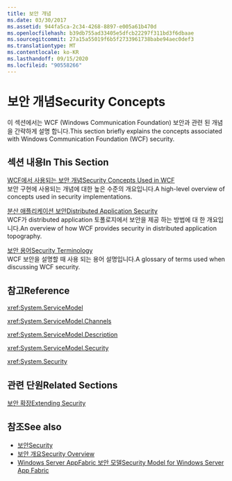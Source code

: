 ```yaml
---
title: 보안 개념
ms.date: 03/30/2017
ms.assetid: 944fa5ca-2c34-4268-8897-e005a61b470d
ms.openlocfilehash: b39db755ad33405e5dfcb22297f311bd3f6dbaae
ms.sourcegitcommit: 27a15a55019f6b5f2733961738babe94aec0def3
ms.translationtype: MT
ms.contentlocale: ko-KR
ms.lasthandoff: 09/15/2020
ms.locfileid: "90558266"
---
```

# <a name="security-concepts"></a><span data-ttu-id="27ee3-102">보안 개념</span><span class="sxs-lookup"><span data-stu-id="27ee3-102">Security Concepts</span></span>
<span data-ttu-id="27ee3-103">이 섹션에서는 WCF (Windows Communication Foundation) 보안과 관련 된 개념을 간략하게 설명 합니다.</span><span class="sxs-lookup"><span data-stu-id="27ee3-103">This section briefly explains the concepts associated with Windows Communication Foundation (WCF) security.</span></span>  
  
## <a name="in-this-section"></a><span data-ttu-id="27ee3-104">섹션 내용</span><span class="sxs-lookup"><span data-stu-id="27ee3-104">In This Section</span></span>  
 [<span data-ttu-id="27ee3-105">WCF에서 사용되는 보안 개념</span><span class="sxs-lookup"><span data-stu-id="27ee3-105">Security Concepts Used in WCF</span></span>](security-concepts-used-in-wcf.md)  
 <span data-ttu-id="27ee3-106">보안 구현에 사용되는 개념에 대한 높은 수준의 개요입니다.</span><span class="sxs-lookup"><span data-stu-id="27ee3-106">A high-level overview of concepts used in security implementations.</span></span>  
  
 [<span data-ttu-id="27ee3-107">분산 애플리케이션 보안</span><span class="sxs-lookup"><span data-stu-id="27ee3-107">Distributed Application Security</span></span>](distributed-application-security.md)  
 <span data-ttu-id="27ee3-108">WCF가 distributed application 토폴로지에서 보안을 제공 하는 방법에 대 한 개요입니다.</span><span class="sxs-lookup"><span data-stu-id="27ee3-108">An overview of how WCF provides security in distributed application topography.</span></span>  
  
 [<span data-ttu-id="27ee3-109">보안 용어</span><span class="sxs-lookup"><span data-stu-id="27ee3-109">Security Terminology</span></span>](wcf-security-terminology.md)  
 <span data-ttu-id="27ee3-110">WCF 보안을 설명할 때 사용 되는 용어 설명입니다.</span><span class="sxs-lookup"><span data-stu-id="27ee3-110">A glossary of terms used when discussing WCF security.</span></span>  
  
## <a name="reference"></a><span data-ttu-id="27ee3-111">참고</span><span class="sxs-lookup"><span data-stu-id="27ee3-111">Reference</span></span>  
 <xref:System.ServiceModel>  
  
 <xref:System.ServiceModel.Channels>  
  
 <xref:System.ServiceModel.Description>  
  
 <xref:System.ServiceModel.Security>  
  
 <xref:System.Security>  
  
## <a name="related-sections"></a><span data-ttu-id="27ee3-112">관련 단원</span><span class="sxs-lookup"><span data-stu-id="27ee3-112">Related Sections</span></span>  
 [<span data-ttu-id="27ee3-113">보안 확장</span><span class="sxs-lookup"><span data-stu-id="27ee3-113">Extending Security</span></span>](../extending/extending-security.md)  
  
## <a name="see-also"></a><span data-ttu-id="27ee3-114">참조</span><span class="sxs-lookup"><span data-stu-id="27ee3-114">See also</span></span>

- [<span data-ttu-id="27ee3-115">보안</span><span class="sxs-lookup"><span data-stu-id="27ee3-115">Security</span></span>](security.md)
- [<span data-ttu-id="27ee3-116">보안 개요</span><span class="sxs-lookup"><span data-stu-id="27ee3-116">Security Overview</span></span>](security-overview.md)
- <span data-ttu-id="27ee3-117">[Windows Server AppFabric 보안 모델](/previous-versions/appfabric/ee677202(v=azure.10))</span><span class="sxs-lookup"><span data-stu-id="27ee3-117">[Security Model for Windows Server App Fabric](/previous-versions/appfabric/ee677202(v=azure.10))</span></span>
